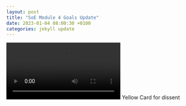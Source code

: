 ```yaml
---
layout: post
title: "SoE Module 4 Goals Update"
date: 2023-01-04 08:00:30 +0100
categories: jekyll update
---
```


<video src="https://user-images.githubusercontent.com/16000790/210642438-5f463316-0b2a-4523-9b0c-6d579fa0e76d.mov" controls="controls" style="max-width: 730px;">
</video>
Yellow Card for dissent



